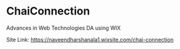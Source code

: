 # ChaiConnection
Advances in Web Technologies DA using WIX

Site Link: https://naveendharshanala1.wixsite.com/chai-connection
